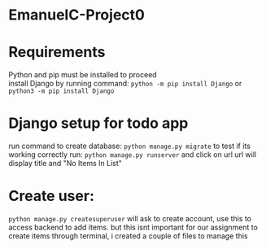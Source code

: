 # EmanuelC-Project0

# Requirements
Python and pip must be installed to proceed <br />
install Django by running command:
```python -m pip install Django```
or ```python3 -m pip install Django```

# Django setup for todo app
run command to create database: ```python manage.py migrate```
to test if its working correctly run:
```python manage.py runserver``` and click on url
url will display title and "No Items In List"
# Create user:
```python manage.py createsuperuser```
will ask to create account, use this to access backend to add items. but this isnt important for our assignment
to create items through terminal, i created a couple of files to manage this
